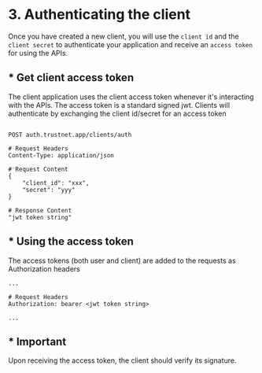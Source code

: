 # 3. Authenticating the client

Once you have created a new client, you will use the `client id` and the `client secret` to authenticate your
application and receive an `access token` for using the APIs.

## * Get client access token

The client application uses the client access token whenever it's interacting with the APIs. The access token is a
standard signed jwt. Clients will authenticate by exchanging the client id/secret for an access token

```

POST auth.trustnet.app/clients/auth

# Request Headers
Content-Type: application/json

# Request Content
{
	"client_id": "xxx", 
    "secret": "yyy"
}

# Response Content
"jwt token string"

```

## * Using the access token
The access tokens (both user and client) are added to the requests as Authorization headers
```
...

# Request Headers
Authorization: bearer <jwt token string>

...
```

## * Important

Upon receiving the access token, the client should verify its signature.
